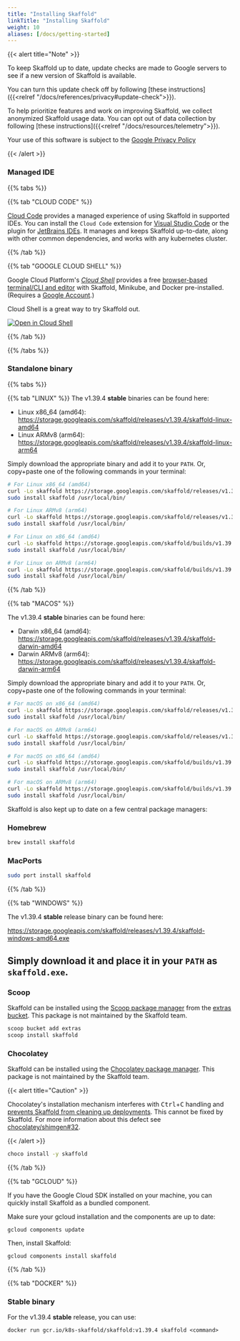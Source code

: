 ```yaml
---
title: "Installing Skaffold"
linkTitle: "Installing Skaffold"
weight: 10
aliases: [/docs/getting-started]
---
```


{{< alert title="Note" >}}

To keep Skaffold up to date, update checks are made to Google servers to see if a new version of
Skaffold is available.

You can turn this update check off by following [these instructions]({{<relref "/docs/references/privacy#update-check">}}).

To help prioritize features and work on improving Skaffold, we collect anonymized Skaffold usage data.
You can opt out of data collection by following [these instructions]({{<relref "/docs/resources/telemetry">}}).

Your use of this software is subject to the [Google Privacy Policy](https://policies.google.com/privacy)

{{< /alert >}}

### Managed IDE

{{% tabs %}}

{{% tab "CLOUD CODE" %}}

[Cloud Code](https://cloud.google.com/code) provides a managed experience of using Skaffold in supported IDEs. You can install the `Cloud Code` extension for [Visual Studio Code](https://cloud.google.com/code/docs/vscode/quickstart-k8s#installing) or the plugin for [JetBrains IDEs](https://cloud.google.com/code/docs/intellij/quickstart-k8s#installing_the_plugin). It manages and keeps Skaffold  up-to-date, along with other common dependencies, and works with any kubernetes cluster.

{{% /tab %}}

{{% tab "GOOGLE CLOUD SHELL" %}}

Google Cloud Platform's [_Cloud Shell_](http://cloud.google.com/shell)
provides a free [browser-based terminal/CLI and editor](https://cloud.google.com/shell#product-demo)
with Skaffold, Minikube, and Docker pre-installed.
(Requires a [Google Account](https://accounts.google.com/SignUp).)

Cloud Shell is a great way to try Skaffold out.

[![Open in Cloud Shell](https://gstatic.com/cloudssh/images/open-btn.svg)](https://ssh.cloud.google.com/cloudshell/editor?shellonly=true&cloudshell_git_repo=https%3A%2F%2Fgithub.com%2FGoogleContainerTools%2Fskaffold&cloudshell_working_dir=examples%2Fgetting-started)

{{% /tab %}}

{{% /tabs %}}

### Standalone binary

{{% tabs %}}

{{% tab "LINUX" %}}
The v1.39.4 **stable** binaries can be found here:

- Linux x86_64 (amd64): https://storage.googleapis.com/skaffold/releases/v1.39.4/skaffold-linux-amd64
- Linux ARMv8 (arm64): https://storage.googleapis.com/skaffold/releases/v1.39.4/skaffold-linux-arm64

Simply download the appropriate binary and add it to your `PATH`. Or, copy+paste one of the following commands in your terminal:

```bash
# For Linux x86_64 (amd64)
curl -Lo skaffold https://storage.googleapis.com/skaffold/releases/v1.39.4/skaffold-linux-amd64 && \
sudo install skaffold /usr/local/bin/
```

```bash
# For Linux ARMv8 (arm64)
curl -Lo skaffold https://storage.googleapis.com/skaffold/releases/v1.39.4/skaffold-linux-arm64 && \
sudo install skaffold /usr/local/bin/
```

```bash
# For Linux on x86_64 (amd64)
curl -Lo skaffold https://storage.googleapis.com/skaffold/builds/v1.39.4/skaffold-linux-amd64 && \
sudo install skaffold /usr/local/bin/
```

```bash
# For Linux on ARMv8 (arm64)
curl -Lo skaffold https://storage.googleapis.com/skaffold/builds/v1.39.4/skaffold-linux-arm64 && \
sudo install skaffold /usr/local/bin/
```

{{% /tab %}}

{{% tab "MACOS" %}}

The v1.39.4 **stable** binaries can be found here:

- Darwin x86_64 (amd64): https://storage.googleapis.com/skaffold/releases/v1.39.4/skaffold-darwin-amd64
- Darwin ARMv8 (arm64): https://storage.googleapis.com/skaffold/releases/v1.39.4/skaffold-darwin-arm64

Simply download the appropriate binary and add it to your `PATH`. Or, copy+paste one of the following commands in your terminal:

```bash
# For macOS on x86_64 (amd64)
curl -Lo skaffold https://storage.googleapis.com/skaffold/releases/v1.39.4/skaffold-darwin-amd64 && \
sudo install skaffold /usr/local/bin/
```

```bash
# For macOS on ARMv8 (arm64)
curl -Lo skaffold https://storage.googleapis.com/skaffold/releases/v1.39.4/skaffold-darwin-arm64 && \
sudo install skaffold /usr/local/bin/
```

```bash
# For macOS on x86_64 (amd64)
curl -Lo skaffold https://storage.googleapis.com/skaffold/builds/v1.39.4/skaffold-darwin-amd64 && \
sudo install skaffold /usr/local/bin/
```

```bash
# For macOS on ARMv8 (arm64)
curl -Lo skaffold https://storage.googleapis.com/skaffold/builds/v1.39.4/skaffold-darwin-arm64 && \
sudo install skaffold /usr/local/bin/
```

Skaffold is also kept up to date on a few central package managers:

### Homebrew

```bash
brew install skaffold
```

### MacPorts

```bash
sudo port install skaffold
```

{{% /tab %}}

{{% tab "WINDOWS" %}}

The v1.39.4 **stable** release binary can be found here:

https://storage.googleapis.com/skaffold/releases/v1.39.4/skaffold-windows-amd64.exe

Simply download it and place it in your `PATH` as `skaffold.exe`.
---

### Scoop

Skaffold can be installed using the [Scoop package manager](https://scoop.sh/)
from the [extras bucket](https://github.com/lukesampson/scoop-extras#readme).
This package is not maintained by the Skaffold team.

```powershell
scoop bucket add extras
scoop install skaffold
```

### Chocolatey

Skaffold can be installed using the [Chocolatey package manager](https://chocolatey.org/packages/skaffold).
This package is not maintained by the Skaffold team.

{{< alert title="Caution" >}}

Chocolatey's installation mechanism interferes with <kbd>Ctrl</kbd>+<kbd>C</kbd> handling
and [prevents Skaffold from cleaning up deployments](https://github.com/GoogleContainerTools/skaffold/issues/4815).
This cannot be fixed by Skaffold.
For more information about this defect see
[chocolatey/shimgen#32](https://github.com/chocolatey/shimgen/issues/32).

{{< /alert >}}

```bash
choco install -y skaffold
```
{{% /tab %}}

{{% tab "GCLOUD" %}}

If you have the Google Cloud SDK installed on your machine, you can quickly install Skaffold as a bundled component.

Make sure your gcloud installation and the components are up to date:

`gcloud components update`

Then, install Skaffold:

`gcloud components install skaffold`

{{% /tab %}}

{{% tab "DOCKER" %}}

### Stable binary

For the v1.39.4 **stable** release, you can use:

`docker run gcr.io/k8s-skaffold/skaffold:v1.39.4 skaffold <command>`
